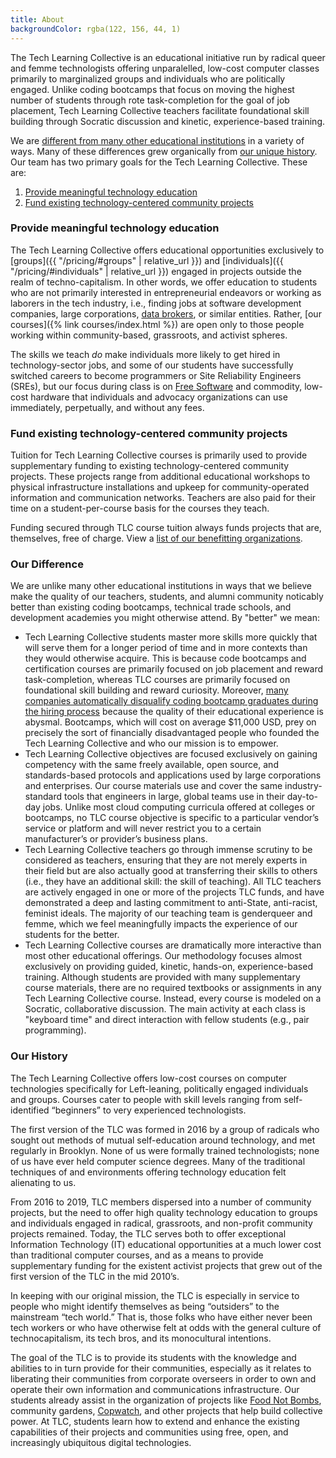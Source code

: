 ```yaml
---
title: About
backgroundColor: rgba(122, 156, 44, 1)
---
```


The Tech Learning Collective is an educational initiative run by radical queer and femme technologists offering unparalelled, low-cost computer classes primarily to marginalized groups and individuals who are politically engaged. Unlike coding bootcamps that focus on moving the highest number of students through rote task-completion for the goal of job placement, Tech Learning Collective teachers facilitate foundational skill building through Socratic discussion and kinetic, experience-based training.

We are [different from many other educational institutions](#our-difference) in a variety of ways. Many of these differences grew organically from [our unique history](#our-history). Our team has two primary goals for the Tech Learning Collective. These are:

1. [Provide meaningful technology education](#provide-meaningful-technology-education)
1. [Fund existing technology-centered community projects](#fund-existing-technology-centered-community-projects)

### Provide meaningful technology education

The Tech Learning Collective offers educational opportunities exclusively to [groups]({{ "/pricing/#groups" | relative_url }}) and [individuals]({{ "/pricing/#individuals" | relative_url }}) engaged in projects outside the realm of techno-capitalism. In other words, we offer education to students who are not primarily interested in entrepreneurial endeavors or working as laborers in the tech industry, i.e., finding jobs at software development companies, large corporations, [data brokers](https://privacyinternational.org/type-resource/data-brokers-profile), or similar entities. Rather, [our courses]({% link courses/index.html %}) are open only to those people working within community-based, grassroots, and activist spheres.

The skills we teach *do* make individuals more likely to get hired in technology-sector jobs, and some of our students have successfully switched careers to become programmers or Site Reliability Engineers (SREs), but our focus during class is on [Free Software](https://www.gnu.org/philosophy/free-sw.html) and commodity, low-cost hardware that individuals and advocacy organizations can use immediately, perpetually, and without any fees.

### Fund existing technology-centered community projects

Tuition for Tech Learning Collective courses is primarily used to provide supplementary funding to existing technology-centered community projects. These projects range from additional educational workshops to physical infrastructure installations and upkeep for community-operated information and communication networks. Teachers are also paid for their time on a student-per-course basis for the courses they teach.

Funding secured through TLC course tuition always funds projects that are, themselves, free of charge. View a [list of our benefitting organizations](https://github.com/AnarchoTechNYC/meta/wiki/Accomplices-and-allies).

### Our Difference

We are unlike many other educational institutions in ways that we believe make the quality of our teachers, students, and alumni community noticably better than existing coding bootcamps, technical trade schools, and development academies you might otherwise attend. By "better" we mean:

* Tech Learning Collective students master more skills more quickly that will serve them for a longer period of time and in more contexts than they would otherwise acquire. This is because code bootcamps and certification courses are primarily focused on job placement and reward task-completion, whereas TLC courses are primarily focused on foundational skill building and reward curiosity. Moreover, [many companies automatically disqualify coding bootcamp graduates during the hiring process](https://www.bloomberg.com/news/features/2016-12-06/want-a-job-in-silicon-valley-keep-away-from-coding-schools) because the quality of their educational experience is abysmal. Bootcamps, which will cost on average $11,000 USD, prey on precisely the sort of financially disadvantaged people who founded the Tech Learning Collective and who our mission is to empower.
* Tech Learning Collective objectives are focused exclusively on gaining competency with the same freely available, open source, and standards-based protocols and applications used by large corporations and enterprises. Our course materials use and cover the same industry-standard tools that engineers in large, global teams use in their day-to-day jobs. Unlike most cloud computing curricula offered at colleges or bootcamps, no TLC course objective is specific to a particular vendor&rsquo;s service or platform and will never restrict you to a certain manufacturer&rsquo;s or provider&rsquo;s business plans.
* Tech Learning Collective teachers go through immense scrutiny to be considered as teachers, ensuring that they are not merely experts in their field but are also actually good at transferring their skills to others (i.e., they have an additional skill: the skill of teaching). All TLC teachers are actively engaged in one or more of the projects TLC funds, and have demonstrated a deep and lasting commitment to anti-State, anti-racist, feminist ideals. The majority of our teaching team is genderqueer and femme, which we feel meaningfully impacts the experience of our students for the better.
* Tech Learning Collective courses are dramatically more interactive than most other educational offerings. Our methodology focuses almost exclusively on providing guided, kinetic, hands-on, experience-based training. Although students are provided with many supplementary course materials, there are no required textbooks or assignments in any Tech Learning Collective course. Instead, every course is modeled on a Socratic, collaborative discussion. The main activity at each class is "keyboard time" and direct interaction with fellow students (e.g., pair programming).

### Our History

The Tech Learning Collective offers low-cost courses on computer technologies specifically for Left-leaning, politically engaged individuals and groups. Courses cater to people with skill levels ranging from self-identified “beginners” to very experienced technologists.

The first version of the TLC was formed in 2016 by a group of radicals who sought out methods of mutual self-education around technology, and met regularly in Brooklyn. None of us were formally trained technologists; none of us have ever held computer science degrees. Many of the traditional techniques of and environments offering technology education felt alienating to us.

From 2016 to 2019, TLC members dispersed into a number of community projects, but the need to offer high quality technology education to groups and individuals engaged in radical, grassroots, and non-profit community projects remained. Today, the TLC serves both to offer exceptional Information Technology (IT) educational opportunities at a much lower cost than traditional computer courses, and as a means to provide supplementary funding for the existent activist projects that grew out of the first version of the TLC in the mid 2010&rsquo;s.

In keeping with our original mission, the TLC is especially in service to people who might identify themselves as being “outsiders” to the mainstream “tech world.” That is, those folks who have either never been tech workers or who have otherwise felt at odds with the general culture of technocapitalism, its tech bros, and its monocultural intentions.

The goal of the TLC is to provide its students with the knowledge and abilities to in turn provide for their communities, especially as it relates to liberating their communities from corporate overseers in order to own and operate their own information and communications infrastructure. Our students already assist in the organization of projects like [Food Not Bombs](https://foodnotbombs.net/), community gardens, [Copwatch](https://en.wikipedia.org/wiki/Copwatch), and other projects that help build collective power. At TLC, students learn how to extend and enhance the existing capabilities of their projects and communities using free, open, and increasingly ubiquitous digital technologies.
